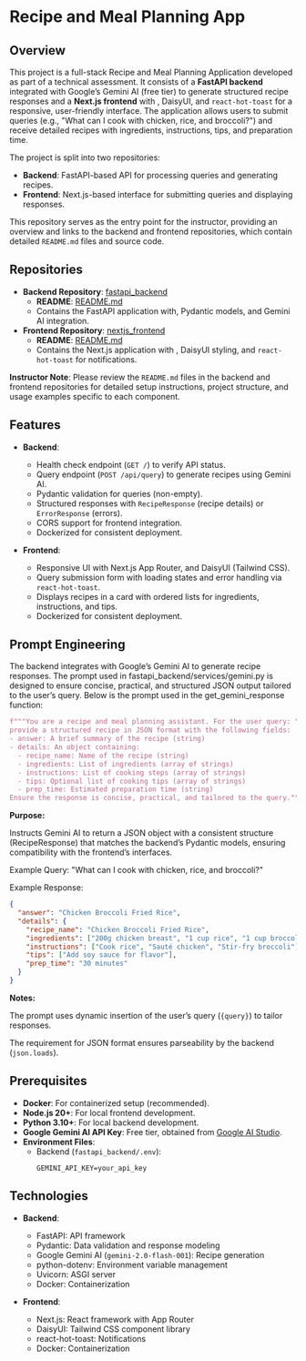 # Recipe and Meal Planning App

## Overview

This project is a full-stack Recipe and Meal Planning Application developed as part of a technical assessment. It consists of a **FastAPI backend** integrated with Google’s Gemini AI (free tier) to generate structured recipe responses and a **Next.js frontend** with , DaisyUI, and `react-hot-toast` for a responsive, user-friendly interface. The application allows users to submit queries (e.g., "What can I cook with chicken, rice, and broccoli?") and receive detailed recipes with ingredients, instructions, tips, and preparation time.

The project is split into two repositories:

- **Backend**: FastAPI-based API for processing queries and generating recipes.
- **Frontend**: Next.js-based interface for submitting queries and displaying responses.

This repository serves as the entry point for the instructor, providing an overview and links to the backend and frontend repositories, which contain detailed `README.md` files and source code.

## Repositories

- **Backend Repository**: [fastapi_backend](https://github.com/LoisaKitakaya/fastapi_backend)
  - **README**: [README.md](https://github.com/LoisaKitakaya/fastapi_backend/blob/main/README.md)
  - Contains the FastAPI application with, Pydantic models, and Gemini AI integration.
- **Frontend Repository**: [nextjs_frontend](https://github.com/LoisaKitakaya/nextjs_frontend)
  - **README**: [README.md](https://github.com/LoisaKitakaya/nextjs_frontend/blob/main/README.md)
  - Contains the Next.js application with , DaisyUI styling, and `react-hot-toast` for notifications.

**Instructor Note**: Please review the `README.md` files in the backend and frontend repositories for detailed setup instructions, project structure, and usage examples specific to each component.

## Features

- **Backend**:

  - Health check endpoint (`GET /`) to verify API status.
  - Query endpoint (`POST /api/query`) to generate recipes using Gemini AI.
  - Pydantic validation for queries (non-empty).
  - Structured responses with `RecipeResponse` (recipe details) or `ErrorResponse` (errors).
  - CORS support for frontend integration.
  - Dockerized for consistent deployment.

- **Frontend**:
  - Responsive UI with Next.js App Router, and DaisyUI (Tailwind CSS).
  - Query submission form with loading states and error handling via `react-hot-toast`.
  - Displays recipes in a card with ordered lists for ingredients, instructions, and tips.
  - Dockerized for consistent deployment.

## Prompt Engineering

The backend integrates with Google’s Gemini AI to generate recipe responses. The prompt used in fastapi_backend/services/gemini.py is designed to ensure concise, practical, and structured JSON output tailored to the user’s query. Below is the prompt used in the get_gemini_response function:

```python
f"""You are a recipe and meal planning assistant. For the user query: "{query}",
provide a structured recipe in JSON format with the following fields:
- answer: A brief summary of the recipe (string)
- details: An object containing:
  - recipe_name: Name of the recipe (string)
  - ingredients: List of ingredients (array of strings)
  - instructions: List of cooking steps (array of strings)
  - tips: Optional list of cooking tips (array of strings)
  - prep_time: Estimated preparation time (string)
Ensure the response is concise, practical, and tailored to the query."""
```

**Purpose:**

Instructs Gemini AI to return a JSON object with a consistent structure (RecipeResponse) that matches the backend’s Pydantic models, ensuring compatibility with the frontend’s interfaces.

Example Query: "What can I cook with chicken, rice, and broccoli?"

Example Response:

```json
{
  "answer": "Chicken Broccoli Fried Rice",
  "details": {
    "recipe_name": "Chicken Broccoli Fried Rice",
    "ingredients": ["200g chicken breast", "1 cup rice", "1 cup broccoli"],
    "instructions": ["Cook rice", "Sauté chicken", "Stir-fry broccoli"],
    "tips": ["Add soy sauce for flavor"],
    "prep_time": "30 minutes"
  }
}
```

**Notes:**

The prompt uses dynamic insertion of the user’s query (`{query}`) to tailor responses.

The requirement for JSON format ensures parseability by the backend (`json.loads`).

## Prerequisites

- **Docker**: For containerized setup (recommended).
- **Node.js 20+**: For local frontend development.
- **Python 3.10+**: For local backend development.
- **Google Gemini AI API Key**: Free tier, obtained from [Google AI Studio](https://aistudio.google.com).
- **Environment Files**:
  - Backend (`fastapi_backend/.env`):
    ```
    GEMINI_API_KEY=your_api_key
    ```

## Technologies

- **Backend**:

  - FastAPI: API framework
  - Pydantic: Data validation and response modeling
  - Google Gemini AI (`gemini-2.0-flash-001`): Recipe generation
  - python-dotenv: Environment variable management
  - Uvicorn: ASGI server
  - Docker: Containerization

- **Frontend**:
  - Next.js: React framework with App Router
  - DaisyUI: Tailwind CSS component library
  - react-hot-toast: Notifications
  - Docker: Containerization
